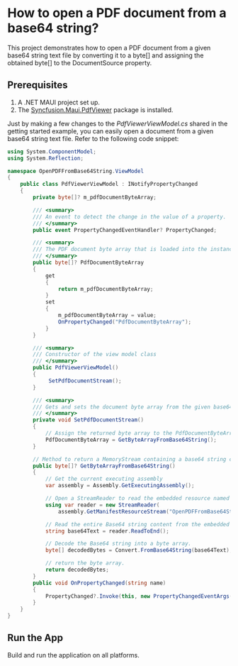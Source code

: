 # How to open a PDF document from a base64 string?
This project demonstrates how to open a PDF document from a given base64 string text file by converting it to a byte[] and assigning the obtained byte[] to the DocumentSource property.

## Prerequisites
1. A .NET MAUI project set up.
2. The [Syncfusion.Maui.PdfViewer](https://www.nuget.org/packages/Syncfusion.Maui.PdfViewer) package is installed.

Just by making a few changes to the *PdfViewerViewModel.cs* shared in the getting started example, you can easily open a document from a given base64 string text file. Refer to the following code snippet:

```csharp
using System.ComponentModel;
using System.Reflection;

namespace OpenPDFFromBase64String.ViewModel
{
    public class PdfViewerViewModel : INotifyPropertyChanged
    {
        private byte[]? m_pdfDocumentByteArray;

        /// <summary>
        /// An event to detect the change in the value of a property.
        /// </summary>
        public event PropertyChangedEventHandler? PropertyChanged;

        /// <summary>
        /// The PDF document byte array that is loaded into the instance of the PDF viewer. 
        /// </summary>
        public byte[]? PdfDocumentByteArray
        {
            get
            {
                return m_pdfDocumentByteArray;
            }
            set
            {
                m_pdfDocumentByteArray = value;
                OnPropertyChanged("PdfDocumentByteArray");
            }
        }

        /// <summary>
        /// Constructor of the view model class
        /// </summary>
        public PdfViewerViewModel()
        {
             SetPdfDocumentStream();
        }

        /// <summary>
        /// Gets and sets the document byte array from the given base64 string converted PDF file. 
        /// </summary>
        private void SetPdfDocumentStream()
        {
            // Assign the returned byte array to the PdfDocumentByteArray variable
            PdfDocumentByteArray = GetByteArrayFromBase64String();
        }

        // Method to return a MemoryStream containing a base64 string converted PDF file
        public byte[]? GetByteArrayFromBase64String()
        {
            // Get the current executing assembly
            var assembly = Assembly.GetExecutingAssembly();

            // Open a StreamReader to read the embedded resource named "OpenPDFFromBase64String.PDFEncodedBase64String.txt" which has base64 string content.
            using var reader = new StreamReader(
                assembly.GetManifestResourceStream("OpenPDFFromBase64String.Assets.PDFEncodedBase64String.txt")!);

            // Read the entire Base64 string content from the embedded text file.
            string base64Text = reader.ReadToEnd();

            // Decode the Base64 string into a byte array.
            byte[] decodedBytes = Convert.FromBase64String(base64Text);

            // return the byte array.
            return decodedBytes;
        }
        public void OnPropertyChanged(string name)
        {
            PropertyChanged?.Invoke(this, new PropertyChangedEventArgs(name));
        }
    }
}
```

## Run the App
Build and run the application on all platforms.




